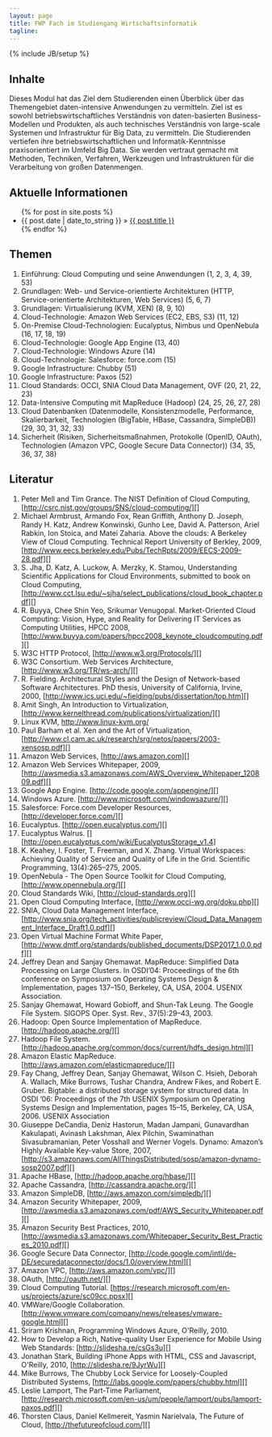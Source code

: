 ```yaml
---
layout: page
title: FWP Fach im Studiengang Wirtschaftsinformatik
tagline: 
---
```

{% include JB/setup %}


## Inhalte

Dieses Modul hat das Ziel dem Studierenden einen Überblick über das Themengebiet daten-intensive Anwendungen 
zu vermitteln. Ziel ist es sowohl  betriebswirtschaftliches Verständnis von daten-basierten Business-
Modellen und Produkten, als auch technisches Verständnis von large-scale Systemen und Infrastruktur für Big 
Data, zu vermitteln. Die Studierenden vertiefen ihre betriebswirtschaftlichen und Informatik-Kenntnisse 
praxisorientiert im Umfeld Big Data. Sie werden vertraut gemacht mit Methoden, Techniken, Verfahren, 
Werkzeugen und Infrastrukturen für die Verarbeitung von großen Datenmengen.

    
## Aktuelle Informationen


<ul class="posts">
  {% for post in site.posts %}
    <li><span>{{ post.date | date_to_string }}</span> &raquo; <a href="{{ BASE_PATH }}{{ post.url }}">{{ post.title }}</a></li>
  {% endfor %}
</ul>


## Themen

1. Einführung: Cloud Computing und seine Anwendungen (1, 2, 3, 4, 39, 53)
2. Grundlagen: Web- und Service-orientierte Architekturen (HTTP, Service-orientierte Architekturen, Web Services) (5, 6, 7)
3. Grundlagen: Virtualisierung (KVM, XEN) (8, 9, 10)
4. Cloud-Technologie: Amazon Web Services (EC2, EBS, S3) (11, 12)
5. On-Premise Cloud-Technologien: Eucalyptus, Nimbus und OpenNebula (16, 17, 18, 19)
6. Cloud-Technologie: Google App Engine (13, 40)
7. Cloud-Technologie: Windows Azure (14)
8. Cloud-Technologie: Salesforce: force.com (15)
9. Google Infrastructure: Chubby (51)
10. Google Infrastructure: Paxos (52)
11. Cloud Standards: OCCI, SNIA Cloud Data Management, OVF (20, 21, 22, 23)
12. Data-Intensive Computing mit MapReduce (Hadoop) (24, 25, 26, 27, 28)
13. Cloud Datenbanken (Datenmodelle, Konsistenzmodelle, Performance, Skalierbarkeit, Technologien (BigTable, HBase, Cassandra, SimpleDB)) (29, 30, 31, 32, 33)
14. Sicherheit (Risiken, Sicherheitsmaßnahmen, Protokolle (OpenID, OAuth), Technologien (Amazon VPC, Google Secure Data Connector)) (34, 35, 36, 37, 38)


## Literatur

1. Peter Mell and Tim Grance. The NIST Definition of Cloud Computing, [http://csrc.nist.gov/groups/SNS/cloud-computing/][]
1. Michael Armbrust, Armando Fox, Rean Griffith, Anthony D. Joseph, Randy H. Katz, Andrew Konwinski, Gunho Lee, David A. Patterson, Ariel Rabkin, Ion Stoica, and Matei Zaharia. Above the clouds: A Berkeley View of Cloud Computing. Technical Report University of Berkley, 2009, [http://www.eecs.berkeley.edu/Pubs/TechRpts/2009/EECS-2009-28.pdf][]
1. S. Jha, D. Katz, A. Luckow, A. Merzky, K. Stamou, Understanding Scientific Applications for Cloud Environments, submitted to book on Cloud Computing, [http://www.cct.lsu.edu/~sjha/select_publications/cloud_book_chapter.pdf][]
1. R. Buyya, Chee Shin Yeo, Srikumar Venugopal. Market-Oriented Cloud Computing: Vision, Hype, and Reality for Delivering IT Services as Computing Utilities, HPCC 2008, [http://www.buyya.com/papers/hpcc2008_keynote_cloudcomputing.pdf][]
1. W3C HTTP Protocol, [http://www.w3.org/Protocols/][]
1. W3C Consortium. Web Services Architecture, [http://www.w3.org/TR/ws-arch/][]
1. R. Fielding. Architectural Styles and the Design of Network-based Software Architectures. PhD thesis, University of California, Irvine, 2000, [http://www.ics.uci.edu/~fielding/pubs/dissertation/top.htm][]
1. Amit Singh, An Introduction to Virtualization, [http://www.kernelthread.com/publications/virtualization/][]
1. Linux KVM, http://www.linux-kvm.org/
1. Paul Barham et al. Xen and the Art of Virtualization, [http://www.cl.cam.ac.uk/research/srg/netos/papers/2003-xensosp.pdf][]
1. Amazon Web Services, [http://aws.amazon.com][]
1. Amazon Web Services Whitepaper, 2009, [http://awsmedia.s3.amazonaws.com/AWS_Overview_Whitepaper_120809.pdf][]
1. Google App Engine. [http://code.google.com/appengine/][]
1. Windows Azure. [http://www.microsoft.com/windowsazure/][]
1. Salesforce: Force.com Developer Resources, [http://developer.force.com/][]
1. Eucalyptus. [http://open.eucalyptus.com/][]
1. Eucalyptus Walrus. [][http://open.eucalyptus.com/wiki/EucalyptusStorage_v1.4]
1. K. Keahey, I. Foster, T. Freeman, and X. Zhang. Virtual Workspaces: Achieving Quality of Service and Quality of Life in the Grid. Scientific Programming, 13(4):265–275, 2005.
1. OpenNebula - The Open Source Toolkit for Cloud Computing, [http://www.opennebula.org/][]
1. Cloud Standards Wiki, [http://cloud-standards.org][]
1. Open Cloud Computing Interface, [http://www.occi-wg.org/doku.php][]
1. SNIA, Cloud Data Management Interface, [http://www.snia.org/tech_activities/publicreview/Cloud_Data_Management_Interface_Draft1.0.pdf][]
1. Open Virtual Machine Format White Paper, [http://www.dmtf.org/standards/published_documents/DSP2017_1.0.0.pdf][]
1. Jeffrey Dean and Sanjay Ghemawat. MapReduce: Simplified Data Processing on Large Clusters. In OSDI’04: Proceedings of the 6th conference on Symposium on Operating Systems Design & Implementation, pages 137–150, Berkeley, CA, USA, 2004. USENIX  Association.
1. Sanjay Ghemawat, Howard Gobioff, and Shun-Tak Leung. The Google File System. SIGOPS Oper. Syst. Rev., 37(5):29–43, 2003.
1. Hadoop: Open Source Implementation of MapReduce. [http://hadoop.apache.org/][]
1. Hadoop File System. [http://hadoop.apache.org/common/docs/current/hdfs_design.html][]
1. Amazon Elastic MapReduce. [http://aws.amazon.com/elasticmapreduce/][]
1. Fay Chang, Jeffrey Dean, Sanjay Ghemawat, Wilson C. Hsieh, Deborah A. Wallach, Mike Burrows, Tushar Chandra, Andrew Fikes, and Robert E. Gruber. Bigtable: a distributed storage system for structured data. In OSDI ’06: Proceedings of the 7th USENIX Symposium on Operating Systems Design and Implementation, pages 15–15, Berkeley, CA, USA, 2006. USENIX Association
1. Giuseppe DeCandia, Deniz Hastorun, Madan Jampani, Gunavardhan Kakulapati, Avinash Lakshman, Alex Pilchin, Swaminathan Sivasubramanian, Peter Vosshall and Werner Vogels. Dynamo: Amazon’s Highly Available Key-value Store, 2007, [http://s3.amazonaws.com/AllThingsDistributed/sosp/amazon-dynamo-sosp2007.pdf][]
1. Apache HBase, [http://hadoop.apache.org/hbase/][]
1. Apache Cassandra, [http://cassandra.apache.org/][]
1. Amazon SimpleDB, [http://aws.amazon.com/simpledb/][]
1. Amazon Security Whitepaper, 2009, [http://awsmedia.s3.amazonaws.com/pdf/AWS_Security_Whitepaper.pdf][]
1. Amazon Security Best Practices, 2010, [http://awsmedia.s3.amazonaws.com/Whitepaper_Security_Best_Practices_2010.pdf][]
1. Google Secure Data Connector, [http://code.google.com/intl/de-DE/securedataconnector/docs/1.0/overview.html][]
1. Amazon VPC, [http://aws.amazon.com/vpc/][]
1. OAuth, [http://oauth.net/][]
1. Cloud Computing Tutorial. [https://research.microsoft.com/en-us/projects/azure/sc09cc.ppsx][]
1. VMWare/Google Collaboration. [http://www.vmware.com/company/news/releases/vmware-google.html][]
1. Sriram Krishnan, Programming Windows Azure, O'Reilly, 2010.
1. How to Develop a Rich, Native-quality User Experience for Mobile Using Web Standards: [http://slidesha.re/csGs3u][]
1. Jonathan Stark, Building iPhone Apps with HTML, CSS and Javascript, O'Reilly, 2010, [http://slidesha.re/9JyrWu][]
1. Mike Burrows, The Chubby Lock Service for Loosely-Coupled Distributed Systems, [http://labs.google.com/papers/chubby.html][]
1. Leslie Lamport, The Part-Time Parliament, [http://research.microsoft.com/en-us/um/people/lamport/pubs/lamport-paxos.pdf][]
1. Thorsten Claus, Daniel Kellmereit, Yasmin Narielvala, The Future of Cloud, [http://thefutureofcloud.com/][]